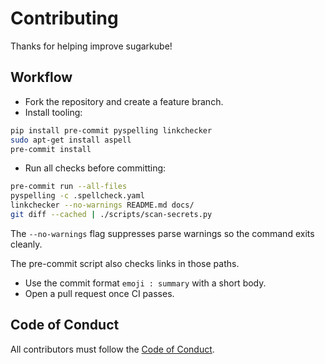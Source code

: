 # Contributing

Thanks for helping improve sugarkube!

## Workflow

- Fork the repository and create a feature branch.
- Install tooling:

```bash
pip install pre-commit pyspelling linkchecker
sudo apt-get install aspell
pre-commit install
```

- Run all checks before committing:

```bash
pre-commit run --all-files
pyspelling -c .spellcheck.yaml
linkchecker --no-warnings README.md docs/
git diff --cached | ./scripts/scan-secrets.py
```

The `--no-warnings` flag suppresses parse warnings so the command exits cleanly.

The pre-commit script also checks links in those paths.

- Use the commit format `emoji : summary` with a short body.
- Open a pull request once CI passes.

## Code of Conduct

All contributors must follow the [Code of Conduct](CODE_OF_CONDUCT.md).
